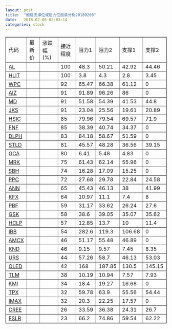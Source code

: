 ```yaml
---
layout: post
title:  "触碰支撑位或阻力位股票分析20180206"
date:   2018-02-06 02:03:14
categories: stock
---
```

<script type="text/javascript">
var stockList = []
stockList.push('gb_al');
stockList.push('gb_hlit');
stockList.push('gb_wpc');
stockList.push('gb_aiz');
stockList.push('gb_md');
stockList.push('gb_jks');
stockList.push('gb_hsic');
stockList.push('gb_fnf');
stockList.push('gb_dlph');
stockList.push('gb_stld');
stockList.push('gb_gca');
stockList.push('gb_mrk');
stockList.push('gb_sbh');
stockList.push('gb_ppc');
stockList.push('gb_ann');
stockList.push('gb_kfx');
stockList.push('gb_pbf');
stockList.push('gb_gsk');
stockList.push('gb_hclp');
stockList.push('gb_ibb');
stockList.push('gb_amcx');
stockList.push('gb_knd');
stockList.push('gb_urs');
stockList.push('gb_oled');
stockList.push('gb_tlm');
stockList.push('gb_kmi');
stockList.push('gb_tpx');
stockList.push('gb_imax');
stockList.push('gb_cree');
stockList.push('gb_fslr');
</script>
<table border="1">
 <tr>
 <td>代码</td>
 <td>最新价</td>
 <td>涨跌幅(%)</td>
 <td>接近程度</td>
 <td>阻力1</td>
 <td>阻力2</td>
 <td>支撑1</td>
 <td>支撑2</td>
</tr>
  <tr id="al" class="green">
  <td><a href="http://stock.finance.sina.com.cn/usstock/quotes/AL.html" target="_blank">AL</a></td><td></td><td></td><td>100</td><td>48.3</td><td>50.21</td><td>42.92</td><td>44.46</td></tr>
  <tr id="hlit" class="green">
  <td><a href="http://stock.finance.sina.com.cn/usstock/quotes/HLIT.html" target="_blank">HLIT</a></td><td></td><td></td><td>100</td><td>3.8</td><td>4.3</td><td>2.8</td><td>3.45</td></tr>
  <tr id="wpc" class="green">
  <td><a href="http://stock.finance.sina.com.cn/usstock/quotes/WPC.html" target="_blank">WPC</a></td><td></td><td></td><td>92</td><td>65.47</td><td>66.38</td><td>61.12</td><td>0</td></tr>
  <tr id="aiz" class="red">
  <td><a href="http://stock.finance.sina.com.cn/usstock/quotes/AIZ.html" target="_blank">AIZ</a></td><td></td><td></td><td>91</td><td>91.89</td><td>96.26</td><td>86</td><td>0</td></tr>
  <tr id="md" class="red">
  <td><a href="http://stock.finance.sina.com.cn/usstock/quotes/MD.html" target="_blank">MD</a></td><td></td><td></td><td>91</td><td>51.58</td><td>54.39</td><td>41.53</td><td>44.8</td></tr>
  <tr id="jks" class="green">
  <td><a href="http://stock.finance.sina.com.cn/usstock/quotes/JKS.html" target="_blank">JKS</a></td><td></td><td></td><td>91</td><td>23.04</td><td>25.56</td><td>19.61</td><td>20.89</td></tr>
  <tr id="hsic" class="green">
  <td><a href="http://stock.finance.sina.com.cn/usstock/quotes/HSIC.html" target="_blank">HSIC</a></td><td></td><td></td><td>85</td><td>79.96</td><td>79.54</td><td>69.57</td><td>71.9</td></tr>
  <tr id="fnf" class="red">
  <td><a href="http://stock.finance.sina.com.cn/usstock/quotes/FNF.html" target="_blank">FNF</a></td><td></td><td></td><td>85</td><td>38.39</td><td>40.74</td><td>34.37</td><td>0</td></tr>
  <tr id="dlph" class="green">
  <td><a href="http://stock.finance.sina.com.cn/usstock/quotes/DLPH.html" target="_blank">DLPH</a></td><td></td><td></td><td>83</td><td>84.18</td><td>58.67</td><td>51.59</td><td>0</td></tr>
  <tr id="stld" class="red">
  <td><a href="http://stock.finance.sina.com.cn/usstock/quotes/STLD.html" target="_blank">STLD</a></td><td></td><td></td><td>81</td><td>45.57</td><td>48.28</td><td>36.56</td><td>39.15</td></tr>
  <tr id="gca" class="green">
  <td><a href="http://stock.finance.sina.com.cn/usstock/quotes/GCA.html" target="_blank">GCA</a></td><td></td><td></td><td>80</td><td>6.41</td><td>5.48</td><td>4.83</td><td>0</td></tr>
  <tr id="mrk" class="green">
  <td><a href="http://stock.finance.sina.com.cn/usstock/quotes/MRK.html" target="_blank">MRK</a></td><td></td><td></td><td>75</td><td>61.43</td><td>62.14</td><td>55.96</td><td>0</td></tr>
  <tr id="sbh" class="green">
  <td><a href="http://stock.finance.sina.com.cn/usstock/quotes/SBH.html" target="_blank">SBH</a></td><td></td><td></td><td>74</td><td>16.28</td><td>17.09</td><td>15.25</td><td>0</td></tr>
  <tr id="ppc" class="red">
  <td><a href="http://stock.finance.sina.com.cn/usstock/quotes/PPC.html" target="_blank">PPC</a></td><td></td><td></td><td>72</td><td>27.68</td><td>29.78</td><td>22.84</td><td>24.58</td></tr>
  <tr id="ann" class="red">
  <td><a href="http://stock.finance.sina.com.cn/usstock/quotes/ANN.html" target="_blank">ANN</a></td><td></td><td></td><td>65</td><td>45.43</td><td>46.13</td><td>38</td><td>41.99</td></tr>
  <tr id="kfx" class="green">
  <td><a href="http://stock.finance.sina.com.cn/usstock/quotes/KFX.html" target="_blank">KFX</a></td><td></td><td></td><td>64</td><td>10.97</td><td>11.1</td><td>7.4</td><td>8</td></tr>
  <tr id="pbf" class="red">
  <td><a href="http://stock.finance.sina.com.cn/usstock/quotes/PBF.html" target="_blank">PBF</a></td><td></td><td></td><td>59</td><td>31.17</td><td>33.62</td><td>26.24</td><td>27.6</td></tr>
  <tr id="gsk" class="green">
  <td><a href="http://stock.finance.sina.com.cn/usstock/quotes/GSK.html" target="_blank">GSK</a></td><td></td><td></td><td>58</td><td>38.6</td><td>39.05</td><td>35.07</td><td>35.62</td></tr>
  <tr id="hclp" class="green">
  <td><a href="http://stock.finance.sina.com.cn/usstock/quotes/HCLP.html" target="_blank">HCLP</a></td><td></td><td></td><td>57</td><td>12.85</td><td>13.7</td><td>10</td><td>11.4</td></tr>
  <tr id="ibb" class="green">
  <td><a href="http://stock.finance.sina.com.cn/usstock/quotes/IBB.html" target="_blank">IBB</a></td><td></td><td></td><td>54</td><td>282.6</td><td>119.3</td><td>106.68</td><td>0</td></tr>
  <tr id="amcx" class="red">
  <td><a href="http://stock.finance.sina.com.cn/usstock/quotes/AMCX.html" target="_blank">AMCX</a></td><td></td><td></td><td>46</td><td>51.17</td><td>55.48</td><td>46.89</td><td>0</td></tr>
  <tr id="knd" class="red">
  <td><a href="http://stock.finance.sina.com.cn/usstock/quotes/KND.html" target="_blank">KND</a></td><td></td><td></td><td>46</td><td>9.15</td><td>9.57</td><td>7.45</td><td>8.35</td></tr>
  <tr id="urs" class="green">
  <td><a href="http://stock.finance.sina.com.cn/usstock/quotes/URS.html" target="_blank">URS</a></td><td></td><td></td><td>44</td><td>57.26</td><td>58.7</td><td>46.13</td><td>53.03</td></tr>
  <tr id="oled" class="green">
  <td><a href="http://stock.finance.sina.com.cn/usstock/quotes/OLED.html" target="_blank">OLED</a></td><td></td><td></td><td>42</td><td>168</td><td>187.85</td><td>130.5</td><td>145.15</td></tr>
  <tr id="tlm" class="green">
  <td><a href="http://stock.finance.sina.com.cn/usstock/quotes/TLM.html" target="_blank">TLM</a></td><td></td><td></td><td>38</td><td>10.19</td><td>10.94</td><td>7.57</td><td>7.93</td></tr>
  <tr id="kmi" class="green">
  <td><a href="http://stock.finance.sina.com.cn/usstock/quotes/KMI.html" target="_blank">KMI</a></td><td></td><td></td><td>34</td><td>18.4</td><td>19.27</td><td>16.68</td><td>0</td></tr>
  <tr id="tpx" class="green">
  <td><a href="http://stock.finance.sina.com.cn/usstock/quotes/TPX.html" target="_blank">TPX</a></td><td></td><td></td><td>32</td><td>59.78</td><td>63.9</td><td>55.56</td><td>54.44</td></tr>
  <tr id="imax" class="red">
  <td><a href="http://stock.finance.sina.com.cn/usstock/quotes/IMAX.html" target="_blank">IMAX</a></td><td></td><td></td><td>32</td><td>20.3</td><td>22.25</td><td>17.57</td><td>0</td></tr>
  <tr id="cree" class="red">
  <td><a href="http://stock.finance.sina.com.cn/usstock/quotes/CREE.html" target="_blank">CREE</a></td><td></td><td></td><td>26</td><td>33.59</td><td>36.38</td><td>24.31</td><td>26.7</td></tr>
  <tr id="fslr" class="red">
  <td><a href="http://stock.finance.sina.com.cn/usstock/quotes/FSLR.html" target="_blank">FSLR</a></td><td></td><td></td><td>23</td><td>66.2</td><td>74.86</td><td>59.54</td><td>62.22</td></tr>
</table>
